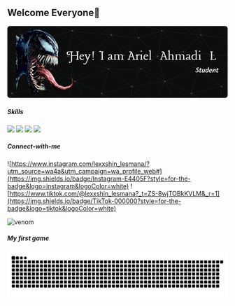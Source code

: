 ## Welcome Everyone👋

![header](img/github-header-image.png)

<!--
**lesmana185/lesmana185** is a ✨ _special_ ✨ repository because its `README.md` (this file) appears on your GitHub profile.

Here are some ideas to get you started:

- 🔭 I’m currently working on ...
- 🌱 I’m currently learning ...
- 👯 I’m looking to collaborate on ...
- 🤔 I’m looking for help with ...
- 💬 Ask me about ...
- 📫 How to reach me: ...
- 😄 Pronouns: ...
- ⚡ Fun fact: ...
-->
##### *Skills*
<img src="https://img.shields.io/badge/HTML5-E34F26?style=for-the-badge&logo=html5&logoColor=white" /> <img src="https://img.shields.io/badge/CSS3-1572B6?style=for-the-badge&logo=css3&logoColor=white" /> <img src="https://img.shields.io/badge/JavaScript-323330?style=for-the-badge&logo=javascript&logoColor=F7DF1E" /> <img src="https://img.shields.io/badge/Kotlin-B125EA?style=for-the-badge&logo=kotlin&logoColor=white" />


##### *Connect-with-me*

![https://www.instagram.com/lexxshin_lesmana/?utm_source=wa4a&utm_campaign=wa_profile_web#](https://img.shields.io/badge/Instagram-E4405F?style=for-the-badge&logo=instagram&logoColor=white) ![https://www.tiktok.com/@lexxshin_lesmana?_t=ZS-8wjTOBkKVLM&_r=1](https://img.shields.io/badge/TikTok-000000?style=for-the-badge&logo=tiktok&logoColor=white)

 ![venom](https://media4.giphy.com/media/v1.Y2lkPTc5MGI3NjExdHplMjg3M2U0NzZoYnh3YWV3MHA0NWt1c3RtenlvMWlxaTV2dXlhMiZlcD12MV9pbnRlcm5hbF9naWZfYnlfaWQmY3Q9Zw/Zni3OcpFieMSieQMw7/giphy.gif)


 ##### *My first game*
<img src="https://raw.githubusercontent.com/lesmana185/lesmana185/output/snake.svg" alt="Snake animation" />

###